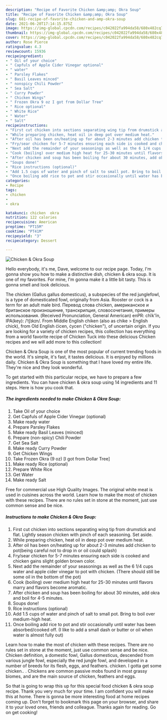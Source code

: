 ```yaml
---
description: "Recipe of Favorite Chicken &amp;amp; Okra Soup"
title: "Recipe of Favorite Chicken &amp;amp; Okra Soup"
slug: 681-recipe-of-favorite-chicken-and-amp-okra-soup
date: 2021-06-20T17:14:15.875Z
image: https://img-global.cpcdn.com/recipes/c042022fa994da58/680x482cq70/chicken-okra-soup-recipe-main-photo.jpg
thumbnail: https://img-global.cpcdn.com/recipes/c042022fa994da58/680x482cq70/chicken-okra-soup-recipe-main-photo.jpg
cover: https://img-global.cpcdn.com/recipes/c042022fa994da58/680x482cq70/chicken-okra-soup-recipe-main-photo.jpg
author: Rose Pierce
ratingvalue: 4.3
reviewcount: 15936
recipeingredient:
- " Oil of your choice"
- " Capfuls of Apple Cider Vinegar optional"
- " water"
- " Parsley Flakes"
- " Basil Leaves minced"
- " nonspicy Chili Powder"
- " Sea Salt"
- " Curry Powder"
- " Chicken Wings"
- " Frozen Okra 9 oz I got from Dollar Tree"
- " Rice optional"
- " White Rice"
- " Water"
- " Salt"
recipeinstructions:
- "First cut chicken into sections separating wing tip from drumstick and flat. Lightly season chicken with pinch of each seasoning. Set aside."
- "While preparing chicken, heat oil in deep pot over medium heat."
- "After oil has been on/heating up for about 2-3 minutes add chicken to pot(being careful not to drop in or oil could splash)"
- "Fry/sear chicken for 5-7 minutes ensuring each side is cooked and chicken gains slight golden brown color."
- "Next add the remainder of your seasonings as well as the 6 1/4 cups water and apple cider vinegar to pot with chicken. (There should still be some oil in the bottom of the pot)"
- "Cook (boiling) over medium high heat for 25-30 minutes until flavors marry and flavors become aromatic."
- "After chicken and soup has been boiling for about 30 minutes, add okra and boil for 4-5 minutes."
- "Soups done!"
- "Rice instructions (optional)"
- "Add 1.5 cups of water and pinch of salt to small pot. Bring to boil over medium-high heat."
- "Once boiling add rice to pot and stir occasionally until water has been absorbed/cooked off. (I like to add a small dash or butter or oil when water is almost fully out)"
categories:
- Recipe
tags:
- chicken
- 
- okra

katakunci: chicken  okra 
nutrition: 122 calories
recipecuisine: American
preptime: "PT15M"
cooktime: "PT41M"
recipeyield: "3"
recipecategory: Dessert

---
```



![Chicken &amp; Okra Soup](https://img-global.cpcdn.com/recipes/c042022fa994da58/680x482cq70/chicken-okra-soup-recipe-main-photo.jpg)

Hello everybody, it's me, Dave, welcome to our recipe page. Today, I'm gonna show you how to make a distinctive dish, chicken &amp; okra soup. It is one of my favorites. For mine, I'm gonna make it a little bit tasty. This is gonna smell and look delicious.

The chicken (Gallus gallus domesticus), a subspecies of the red junglefowl, is a type of domesticated fowl, originally from Asia. Rooster or cock is a term for an adult male bird. Перевод слова chicken, американское и британское произношение, транскрипция, словосочетания, примеры использования. (Received Pronunciation, General American) enPR: chĭk&#39;ĭn, IPA(key): /ˈtʃɪkɪn/. From Middle English chiken (also as chike &gt; English chick), from Old English ċicen, ċycen (&#34;chicken&#34;), of uncertain origin. If you are looking for a variety of chicken recipes, this collection has everything from a world favorite recipe of Chicken Tuck into these delicious Chicken recipes and we will add more to this collection!

Chicken &amp; Okra Soup is one of the most popular of current trending foods in the world. It's simple, it's fast, it tastes delicious. It is enjoyed by millions daily. Chicken &amp; Okra Soup is something that I have loved my entire life. They're nice and they look wonderful.


To get started with this particular recipe, we have to prepare a few ingredients. You can have chicken &amp; okra soup using 14 ingredients and 11 steps. Here is how you cook that.

<!--inarticleads1-->

##### The ingredients needed to make Chicken &amp; Okra Soup:

1. Take  Oil of your choice
1. Get  Capfuls of Apple Cider Vinegar (optional)
1. Make ready  water
1. Prepare  Parsley Flakes
1. Make ready  Basil Leaves (minced)
1. Prepare  (non-spicy) Chili Powder
1. Get  Sea Salt
1. Make ready  Curry Powder
1. Get  Chicken Wings
1. Take  Frozen Okra (9 oz) [I got from Dollar Tree]
1. Make ready  Rice (optional)
1. Prepare  White Rice
1. Get  Water
1. Make ready  Salt


Free for commercial use High Quality Images. The original white meat is used in cuisines across the world. Learn how to make the most of chicken with these recipes. There are no rules set in stone at the moment, just use common sense and be nice. 

<!--inarticleads2-->

##### Instructions to make Chicken &amp; Okra Soup:

1. First cut chicken into sections separating wing tip from drumstick and flat. Lightly season chicken with pinch of each seasoning. Set aside.
1. While preparing chicken, heat oil in deep pot over medium heat.
1. After oil has been on/heating up for about 2-3 minutes add chicken to pot(being careful not to drop in or oil could splash)
1. Fry/sear chicken for 5-7 minutes ensuring each side is cooked and chicken gains slight golden brown color.
1. Next add the remainder of your seasonings as well as the 6 1/4 cups water and apple cider vinegar to pot with chicken. (There should still be some oil in the bottom of the pot)
1. Cook (boiling) over medium high heat for 25-30 minutes until flavors marry and flavors become aromatic.
1. After chicken and soup has been boiling for about 30 minutes, add okra and boil for 4-5 minutes.
1. Soups done!
1. Rice instructions (optional)
1. Add 1.5 cups of water and pinch of salt to small pot. Bring to boil over medium-high heat.
1. Once boiling add rice to pot and stir occasionally until water has been absorbed/cooked off. (I like to add a small dash or butter or oil when water is almost fully out)


Learn how to make the most of chicken with these recipes. There are no rules set in stone at the moment, just use common sense and be nice. Chicken definition, a domestic fowl, Gallus domesticus, descended from various jungle fowl, especially the red jungle fowl, and developed in a number of breeds for its flesh, eggs, and feathers. chicken. I gotta get some chicken.. . Chickens are common passive mobs found in most grassy biomes, and are the main source of chicken, feathers and eggs. 

So that is going to wrap this up for this special food chicken &amp; okra soup recipe. Thank you very much for your time. I am confident you will make this at home. There is gonna be more interesting food at home recipes coming up. Don't forget to bookmark this page on your browser, and share it to your loved ones, friends and colleague. Thanks again for reading. Go on get cooking!
